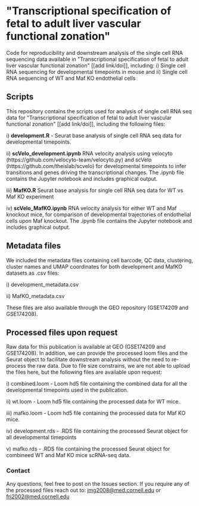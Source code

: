 # "Transcriptional specification of fetal to adult liver  vascular functional zonation"
Code for reproducibility and downstream analysis of the single cell RNA sequencing data available in "Transcriptional specification of fetal to adult liver  vascular functional zonation" [[add link/doi]], including: i) Single cell RNA sequencing for developmental timepoints in mouse and ii) Single cell RNA sequencing of WT and Maf KO endothelial cells

## Scripts
This repository contains the scripts used for analysis of single cell RNA seq data for "Transcriptional specification of fetal to adult liver  vascular functional zonation" [[add link/doi]], including the following files:
</p>
i) <strong>development.R</strong> - Seurat base analysis of single cell RNA seq data for developmental timepoints.
</p>
ii) <strong>scVelo_development.ipynb</strong>  RNA velocity analysis using velocyto (https://github.com/velocyto-team/velocyto.py) and scVelo (https://github.com/theislab/scvelo) for developmental timepoints to infer transitions and genes driving the transcriptional changes. The .ipynb file contains the Jupyter notebook and includes graphical output.
</p>
iii) <strong>MafKO.R</strong> Seurat base analysis for single cell RNA seq data for WT vs Maf KO experiment
</p>
iv) <strong>scVelo_MafKO.ipynb</strong> RNA velocity analysis for either WT and Maf knockout mice, for comparison of developmental trajectories of endothelial cells upon Maf knockout. The .ipynb file contains the Jupyter notebook and includes graphical output.

## Metadata files
We included the metadata files containing cell barcode, QC data, clustering, cluster names and UMAP coordinates for both development and MafKO datasets as .csv files:
</p>
i) development_metadata.csv
</p>
ii) MafKO_metadata.csv
</p>
These files are also available through the GEO repository (GSE174209 and GSE174208).

## Processed files upon request
Raw data for this publication is available at GEO (GSE174209 and GSE174208). In addition, we can provide the processed loom files and the Seurat object to facilitate downstream analysis without the need to re-process the raw data. Due to file size constrains, we are not able to upload the files here, but the following files are available upon request:
</p>
i) combined.loom - Loom hd5 file containing the combined data for all the developmental timepoints used in the publication.
</p>
ii) wt.loom - Loom hd5 file containing the processed data for WT mice.
</p>
iii) mafko.loom - Loom hd5 file containing the processed data for Maf KO mice.
</p>
iv) development.rds - .RDS file containing the processed Seurat object for all developmental timepoints
</p>
v) mafko.rds - .RDS file containing the processed Seurat object for combineed WT and Maf KO mice scRNA-seq data.

### Contact
Any questions, feel free to post on the Issues section. If you require any of the processed files reach out to:
jmg2008@med.cornell.edu or fri2002@med.cornell.edu
